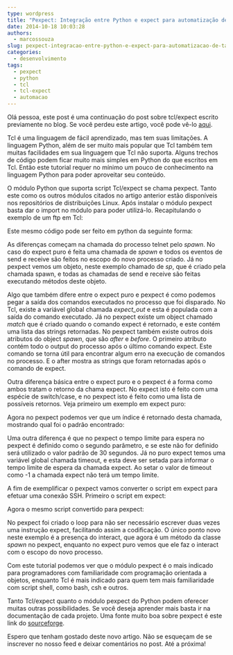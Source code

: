 ```yaml
---
type: wordpress
title: "Pexpect: Integração entre Python e expect para automatização de tarefas"
date: 2014-10-18 10:03:28
authors:
  - marcossouza
slug: pexpect-integracao-entre-python-e-expect-para-automatizacao-de-tarefas
categories:
  - desenvolvimento
tags:
  - pexpect
  - python
  - tcl
  - tcl-expect
  - automacao
---
```


Olá pessoa, este post é uma continuação do post sobre tcl/expect escrito previamente no blog. Se você perdeu este artigo, você pode vê-lo <a href="/tclexpect-automatizacao-de-comandos-interativos-no-linux">aqui</a>.

Tcl é uma linguagem de fácil aprendizado, mas tem suas limitações. A linguagem Python, além de ser muito mais popular que Tcl também tem muitas facilidades em sua linguagem que Tcl não suporta. Alguns trechos de código podem ficar muito mais simples em Python do que escritos em Tcl. Então este tutorial requer no mínimo um pouco de conhecimento na linguagem Python para poder aproveitar seu conteúdo.

O módulo Python que suporta script Tcl/expect se chama pexpect. Tanto este como os outros módulos citados no artigo anterior estão disponíveis nos repositórios de distribuições Linux. Após instalar o módulo pexpect basta dar o import no módulo para poder utilizá-lo. Recapitulando o exemplo de um ftp em Tcl:

<script src="//gistfy-app.herokuapp.com/github/ButecoOpenSource/exemplos/tcl_expect/telnet.exp" type="text/javascript"></script>

Este mesmo código pode ser feito em python da seguinte forma:
<script src="//gistfy-app.herokuapp.com/github/ButecoOpenSource/exemplos/pexpect/telnet.py" type="text/javascript"></script>

As diferenças começam na chamada do processo telnet pelo <em>spawn</em>. No caso do expect puro é feita uma chamada de <em>spawn</em> e todos os eventos de send e receive são feitos no escopo do novo processo criado. Já no pexpect vemos um objeto, neste exemplo chamado de <em>sp</em>, que é criado pela chamada spawn, e todas as chamadas de send e receive são feitas executando métodos deste objeto.

Algo que também difere entre o expect puro e pexpect é como podemos pegar a saída dos comandos executados no processo que foi disparado. No Tcl, existe a variável global chamada <em>expect_out</em> e esta é populada com a saída do comando executado. Já no pexpect existe um object chamado <em>match</em> que é criado quando o comando expect é retornado, e este contém uma lista das strings retornadas. No pexpect também existe outros dois atributos do object <em>spawn</em>, que são <em>after</em> e <em>before</em>. O primeiro atributo contém todo o output do processo após o último comando expect. Este comando se torna útil para encontrar algum erro na execução de comandos no processo. E o after mostra as strings que foram retornadas após o comando de expect.

Outra diferença básica entre o expect puro e o pexpect é a forma como ambos tratam o retorno da chama expect. No expect isto é feito com uma espécie de switch/case, e no pexpect isto é feito como uma lista de possíveis retornos. Veja primeiro um exemplo em expect puro:
<script src="//gistfy-app.herokuapp.com/github/ButecoOpenSource/exemplos/tcl_expect/multiplo.exp" type="text/javascript"></script>

Agora no pexpect podemos ver que um índice é retornado desta chamada, mostrando qual foi o padrão encontrado:
<script src="//gistfy-app.herokuapp.com/github/ButecoOpenSource/exemplos/pexpect/multiplo.py" type="text/javascript"></script>

Uma outra diferença é que no pexpect o tempo limite para espera no pexpect é definido como o segundo parâmetro, e se este não for definido será utilizado o valor padrão de 30 segundos. Já no puro expect temos uma variável global chamada timeout, e esta deve ser setada para informar o tempo limite de espera da chamada expect. Ao setar o valor de timeout como -1 a chamada expect não terá um tempo limite.

A fim de exemplificar o pexpect vamos converter o script em expect para efetuar uma conexão SSH. Primeiro o script em expect:
<script src="//gistfy-app.herokuapp.com/github/ButecoOpenSource/exemplos/tcl_expect/ssh.exp" type="text/javascript"></script>

Agora o mesmo script convertido para pexpect:
<script src="//gistfy-app.herokuapp.com/github/ButecoOpenSource/exemplos/pexpect/ssh.py" type="text/javascript"></script>

No pexpect foi criado o loop para não ser necessário escrever duas vezes uma instrução expect, facilitando assim a codificação. O único ponto novo neste exemplo é a presença do interact, que agora é um método da classe <em>spawn</em> no pexpect, enquanto no expect puro vemos que ele faz o interact com o escopo do novo processo.

Com este tutorial podemos ver que o módulo pexpect é o mais indicado para programadores com familiaridade com programação orientada a objetos, enquanto Tcl é mais indicado para quem tem mais familiaridade com script shell, como bash, csh e outros.

Tanto Tcl/expect quanto o módulo pexpect do Python podem oferecer muitas outras possibilidades. Se você deseja aprender mais basta ir na documentação de cada projeto. Uma fonte muito boa sobre pexpect é este link do <a href="http://pexpect.sourceforge.net/pexpect.html">sourceforge</a>.

Espero que tenham gostado deste novo artigo. Não se esqueçam de se inscrever no nosso feed e deixar comentários no post. Até a próxima!
